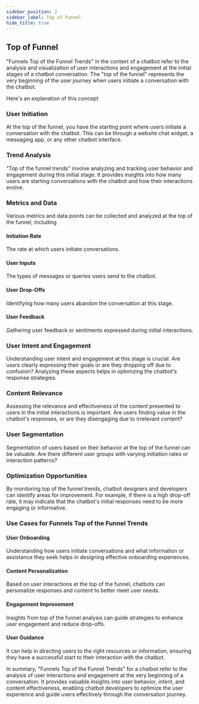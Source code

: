 ```yaml
---
sidebar_position: 2
sidebar_label: Top of Funnel
hide_title: true
---
```


## Top of Funnel

"Funnels Top of the Funnel Trends" in the context of a chatbot refer to the analysis and visualization of user interactions and engagement at the initial stages of a chatbot conversation. The "top of the funnel" represents the very beginning of the user journey when users initiate a conversation with the chatbot. 

Here's an explanation of this concept

### User Initiation

At the top of the funnel, you have the starting point where users initiate a conversation with the chatbot. This can be through a website chat widget, a messaging app, or any other chatbot interface.

### Trend Analysis

"Top of the funnel trends" involve analyzing and tracking user behavior and engagement during this initial stage. It provides insights into how many users are starting conversations with the chatbot and how their interactions evolve.

### Metrics and Data

Various metrics and data points can be collected and analyzed at the top of the funnel, including

#### Initiation Rate

The rate at which users initiate conversations.

#### User Inputs

The types of messages or queries users send to the chatbot.

#### User Drop-Offs

Identifying how many users abandon the conversation at this stage.

#### User Feedback

Gathering user feedback or sentiments expressed during initial interactions.

### User Intent and Engagement

Understanding user intent and engagement at this stage is crucial. Are users clearly expressing their goals or are they dropping off due to confusion? Analyzing these aspects helps in optimizing the chatbot's response strategies.

### Content Relevance

Assessing the relevance and effectiveness of the content presented to users in the initial interactions is important. Are users finding value in the chatbot's responses, or are they disengaging due to irrelevant content?

### User Segmentation

Segmentation of users based on their behavior at the top of the funnel can be valuable. Are there different user groups with varying initiation rates or interaction patterns?

### Optimization Opportunities

By monitoring top of the funnel trends, chatbot designers and developers can identify areas for improvement. For example, if there is a high drop-off rate, it may indicate that the chatbot's initial responses need to be more engaging or informative.

### Use Cases for Funnels Top of the Funnel Trends

#### User Onboarding

Understanding how users initiate conversations and what information or assistance they seek helps in designing effective onboarding experiences.

#### Content Personalization

Based on user interactions at the top of the funnel, chatbots can personalize responses and content to better meet user needs.

#### Engagement Improvement

Insights from top of the funnel analysis can guide strategies to enhance user engagement and reduce drop-offs.

#### User Guidance

It can help in directing users to the right resources or information, ensuring they have a successful start to their interaction with the chatbot.

In summary, "Funnels Top of the Funnel Trends" for a chatbot refer to the analysis of user interactions and engagement at the very beginning of a conversation. It provides valuable insights into user behavior, intent, and content effectiveness, enabling chatbot developers to optimize the user experience and guide users effectively through the conversation journey.